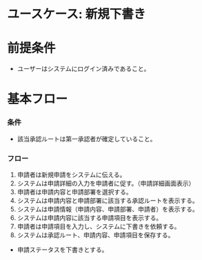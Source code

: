 # ユースケース: 新規下書き

# 前提条件

- ユーザーはシステムにログイン済みであること。

# 基本フロー

### 条件

- 該当承認ルートは第一承認者が確定していること。

### フロー

1. 申請者は新規申請をシステムに伝える。
1. システムは申請詳細の入力を申請者に促す。（申請詳細画面表示）
1. 申請者は申請内容と申請部署を選択する。
1. システムは申請内容と申請部署に該当する承認ルートを表示する。
1. システムは申請情報（申請内容、申請部署、申請者）を表示する。
1. システムは申請内容に該当する申請項目を表示する。
1. 申請者は申請項目を入力し、システムに下書きを依頼する。
1. システムは承認ルート、申請内容、申請項目を保存する。
  - 申請ステータスを下書きとする。
